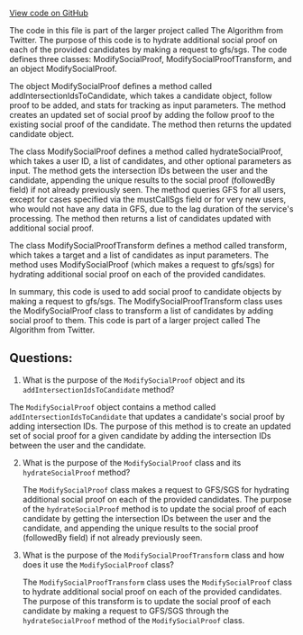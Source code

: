 [View code on GitHub](https://github.com/misbahsy/the-algorithm/follow-recommendations-service/common/src/main/scala/com/twitter/follow_recommendations/common/transforms/modify_social_proof/ModifySocialProofTransform.scala)

The code in this file is part of the larger project called The Algorithm from Twitter. The purpose of this code is to hydrate additional social proof on each of the provided candidates by making a request to gfs/sgs. The code defines three classes: ModifySocialProof, ModifySocialProofTransform, and an object ModifySocialProof.

The object ModifySocialProof defines a method called addIntersectionIdsToCandidate, which takes a candidate object, follow proof to be added, and stats for tracking as input parameters. The method creates an updated set of social proof by adding the follow proof to the existing social proof of the candidate. The method then returns the updated candidate object.

The class ModifySocialProof defines a method called hydrateSocialProof, which takes a user ID, a list of candidates, and other optional parameters as input. The method gets the intersection IDs between the user and the candidate, appending the unique results to the social proof (followedBy field) if not already previously seen. The method queries GFS for all users, except for cases specified via the mustCallSgs field or for very new users, who would not have any data in GFS, due to the lag duration of the service's processing. The method then returns a list of candidates updated with additional social proof.

The class ModifySocialProofTransform defines a method called transform, which takes a target and a list of candidates as input parameters. The method uses ModifySocialProof (which makes a request to gfs/sgs) for hydrating additional social proof on each of the provided candidates.

In summary, this code is used to add social proof to candidate objects by making a request to gfs/sgs. The ModifySocialProofTransform class uses the ModifySocialProof class to transform a list of candidates by adding social proof to them. This code is part of a larger project called The Algorithm from Twitter.
## Questions: 
 1. What is the purpose of the `ModifySocialProof` object and its `addIntersectionIdsToCandidate` method?
   
   The `ModifySocialProof` object contains a method called `addIntersectionIdsToCandidate` that updates a candidate's social proof by adding intersection IDs. The purpose of this method is to create an updated set of social proof for a given candidate by adding the intersection IDs between the user and the candidate.

2. What is the purpose of the `ModifySocialProof` class and its `hydrateSocialProof` method?
   
   The `ModifySocialProof` class makes a request to GFS/SGS for hydrating additional social proof on each of the provided candidates. The purpose of the `hydrateSocialProof` method is to update the social proof of each candidate by getting the intersection IDs between the user and the candidate, and appending the unique results to the social proof (followedBy field) if not already previously seen.

3. What is the purpose of the `ModifySocialProofTransform` class and how does it use the `ModifySocialProof` class?
   
   The `ModifySocialProofTransform` class uses the `ModifySocialProof` class to hydrate additional social proof on each of the provided candidates. The purpose of this transform is to update the social proof of each candidate by making a request to GFS/SGS through the `hydrateSocialProof` method of the `ModifySocialProof` class.
